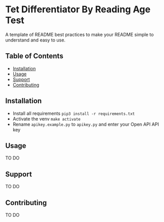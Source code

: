 # Tet Differentiator By Reading Age Test

A template of README best practices to make your README simple to understand and easy to use. 

## Table of Contents

- [Installation](#installation)
- [Usage](#usage)
- [Support](#support)
- [Contributing](#contributing)

## Installation
* Install all requirements `pip3 install -r requirements.txt`
* Activate the venv `make activate`
* Rename `apikey.example.py` to `apikey.py` and enter your Open API API key

## Usage

TO DO


## Support

TO DO

## Contributing

TO DO